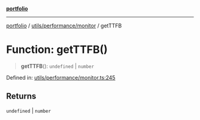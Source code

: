[**portfolio**](../../../../README.md)

***

[portfolio](../../../../modules.md) / [utils/performance/monitor](../README.md) / getTTFB

# Function: getTTFB()

> **getTTFB**(): `undefined` \| `number`

Defined in: [utils/performance/monitor.ts:245](https://github.com/tnorlund/Portfolio/blob/c5a31011061812ff6d35ddf81f0645f4d9523843/portfolio/utils/performance/monitor.ts#L245)

## Returns

`undefined` \| `number`
